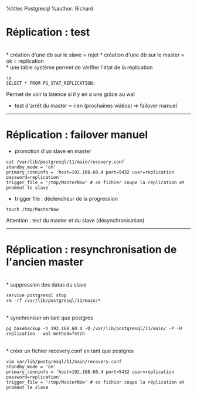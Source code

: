 %titles Postgresql
%author: Richard


# Réplication : test


<br>
* création d'une db sur le slave = rejet
* création d'une db sur le master = ok = réplication

<br>
* une table système permet de vérifier l'état de la réplication

```
\x
SELECT * FROM PG_STAT_REPLICATION;
```

Permet de voir la latence si il y en a une grâce au wal

* test d'arrêt du master = rien (prochaines vidéos) => failover manuel

-----------------------------------------------------------------------

# Réplication : failover manuel


* promotion d'un slave en master

```
cat /var/lib/postgresql/11/main/recovery.conf 
standby_mode = 'on'
primary_conninfo = 'host=192.168.60.4 port=5432 user=replication password=replication'
trigger_file = '/tmp/MasterNow' # ce fichier coupe la réplication et promeut le slave
```

* trigger file : déclencheur de la progression

```
touch /tmp/MasterNow
```

Attention : test du master et du slave (désynchronisation)

------------------------------------------------------------------------

# Réplication : resynchronisation de l'ancien master


<br>
* suppression des datas du slave

```
service postgresql stop
rm -rf /var/lib/postgresql/11/main/*
```

<br>
* synchroniser en tant que postgres

```
pg_basebackup -h 192.168.60.4 -D /var/lib/postgresql/11/main/ -P -U replication --wal-method=fetch
```

<br>
* créer un fichier recovery.conf en tant que postgres

```
vim var/lib/postgresql/11/main/recovery.conf
standby_mode = 'on'
primary_conninfo = 'host=192.168.60.4 port=5432 user=replication password=replication'
trigger_file = '/tmp/MasterNow' # ce fichier coupe la réplication et promeut le slave
```


